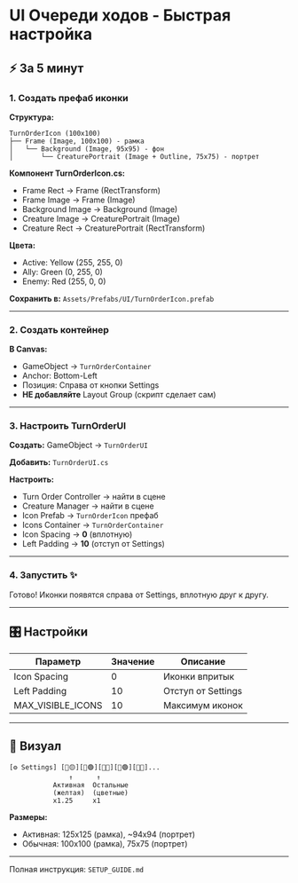 # UI Очереди ходов - Быстрая настройка

## ⚡ За 5 минут

### 1. Создать префаб иконки

**Структура:**
```
TurnOrderIcon (100x100)
├── Frame (Image, 100x100) - рамка
│   └── Background (Image, 95x95) - фон
│       └── CreaturePortrait (Image + Outline, 75x75) - портрет
```

**Компонент TurnOrderIcon.cs:**
- Frame Rect → Frame (RectTransform)
- Frame Image → Frame (Image)
- Background Image → Background (Image)
- Creature Image → CreaturePortrait (Image)
- Creature Rect → CreaturePortrait (RectTransform)

**Цвета:**
- Active: Yellow (255, 255, 0)
- Ally: Green (0, 255, 0)
- Enemy: Red (255, 0, 0)

**Сохранить в:** `Assets/Prefabs/UI/TurnOrderIcon.prefab`

---

### 2. Создать контейнер

**В Canvas:**
- GameObject → `TurnOrderContainer`
- Anchor: Bottom-Left
- Позиция: Справа от кнопки Settings
- **НЕ добавляйте** Layout Group (скрипт сделает сам)

---

### 3. Настроить TurnOrderUI

**Создать:** GameObject → `TurnOrderUI`

**Добавить:** `TurnOrderUI.cs`

**Настроить:**
- Turn Order Controller → найти в сцене
- Creature Manager → найти в сцене
- Icon Prefab → `TurnOrderIcon` префаб
- Icons Container → `TurnOrderContainer`
- Icon Spacing → **0** (вплотную)
- Left Padding → **10** (отступ от Settings)

---

### 4. Запустить ✨

Готово! Иконки появятся справа от Settings, вплотную друг к другу.

---

## 🎛️ Настройки

| Параметр | Значение | Описание |
|----------|----------|----------|
| Icon Spacing | 0 | Иконки впритык |
| Left Padding | 10 | Отступ от Settings |
| MAX_VISIBLE_ICONS | 10 | Максимум иконок |

---

## 🎨 Визуал

```
[⚙️ Settings] [👤🟡][👤🟢][👤🔴][👤🟢][👤🔴]...
               ↑      ↑
           Активная  Остальные
           (желтая)  (цветные)
           x1.25     x1
```

**Размеры:**
- Активная: 125x125 (рамка), ~94x94 (портрет)
- Обычная: 100x100 (рамка), 75x75 (портрет)

---

Полная инструкция: `SETUP_GUIDE.md`

